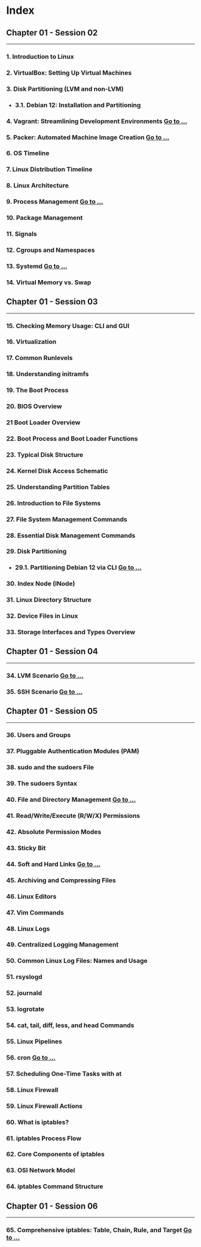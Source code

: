# Index

## Chapter 01 - Session 02

---

### 1. **Introduction to Linux**
### 2. **VirtualBox: Setting Up Virtual Machines**
### 3. **Disk Partitioning (LVM and non-LVM)**
- ### 3.1. **Debian 12: Installation and Partitioning**
### 4. **Vagrant: Streamlining Development Environments [Go to ...](chapter_01/session_02/vagrant/README.md)**
### 5. **Packer: Automated Machine Image Creation [Go to ...](chapter_01/session_02/packer/README.md)**
### 6. **OS Timeline**
### 7. **Linux Distribution Timeline**
### 8. **Linux Architecture**
### 9. **Process Management [Go to ...](chapter_01/session_02/process%20management/README.md)**
### 10. **Package Management**
### 11. **Signals**
### 12. **Cgroups and Namespaces**
### 13. **Systemd [Go to ...](chapter_01/session_02/systemd/README.md)**
### 14. **Virtual Memory vs. Swap**

## Chapter 01 - Session 03

---

### 15. **Checking Memory Usage: CLI and GUI**
### 16. **Virtualization**
### 17. **Common Runlevels**
### 18. **Understanding initramfs**
### 19. **The Boot Process**
### 20. **BIOS Overview**
### 21 **Boot Loader Overview**
### 22. **Boot Process and Boot Loader Functions**
### 23. **Typical Disk Structure**
### 24. **Kernel Disk Access Schematic**
### 25. **Understanding Partition Tables**
### 26. **Introduction to File Systems**
### 27. **File System Management Commands**
### 28. **Essential Disk Management Commands**
### 29. **Disk Partitioning**
- ### 29.1. **Partitioning Debian 12 via CLI [Go to ...](chapter_01/session_03/disk%20management/README.md)**
### 30. **Index Node (INode)**
### 31. **Linux Directory Structure**
### 32. **Device Files in Linux**
### 33. **Storage Interfaces and Types Overview**

## Chapter 01 - Session 04

---

### 34. **LVM Scenario [Go to ...](chapter_01/session_04/lvm/README.md)**
### 35. **SSH Scenario [Go to ...](chapter_01/session_04/ssh/README.md)**

## Chapter 01 - Session 05

---

###  36. **Users and Groups**
###  37. **Pluggable Authentication Modules (PAM)**
###  38. **sudo and the sudoers File**
###  39. **The sudoers Syntax**
###  40. **File and Directory Management [Go to ...](chapter_01/session_05/file%20and%20directory%20management/README.md)**
###  41. **Read/Write/Execute (R/W/X) Permissions**
###  42. **Absolute Permission Modes**
###  43. **Sticky Bit**
###  44. **Soft and Hard Links [Go to ...](chapter_01/session_05/file%20and%20link%20management/README.md)**
###  45. **Archiving and Compressing Files**
###  46. **Linux Editors**
###  47. **Vim Commands**
###  48. **Linux Logs**
###  49. **Centralized Logging Management**
###  50. **Common Linux Log Files: Names and Usage**
###  51. **rsyslogd**
###  52. **journald**
###  53. **logrotate**
###  54. **cat, tail, diff, less, and head Commands**
###  55. **Linux Pipelines**
###  56. **cron [Go to ...](chapter_01/session_05/cron/README.md)**
###  57. **Scheduling One-Time Tasks with at**
###  58. **Linux Firewall**
###  59. **Linux Firewall Actions**
###  60. **What is iptables?**
###  61. **iptables Process Flow**
###  62. **Core Components of iptables**
###  63. **OSI Network Model**
###  64. **iptables Command Structure**

## Chapter 01 - Session 06

---

###  65. **Comprehensive iptables: Table, Chain, Rule, and Target [Go to ...](chapter_01/session_06/iptables/README.md)**